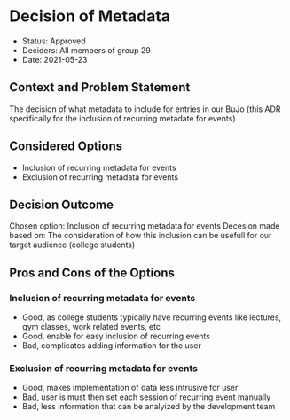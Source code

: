 # Decision of Metadata

* Status: Approved
* Deciders: All members of group 29
* Date: 2021-05-23

## Context and Problem Statement

The decision of what metadata to include for entries in our BuJo (this ADR specifically for the inclusion of recurring metadate for events)

## Considered Options

* Inclusion of recurring metadata for events
* Exclusion of recurring metadata for events

## Decision Outcome

Chosen option: Inclusion of recurring metadata for events
Decesion made based on: The consideration of how this inclusion can be usefull for our target audience (college students)

## Pros and Cons of the Options

### Inclusion of recurring metadata for events

* Good, as college students typically have recurring events like lectures, gym classes, work related events, etc
* Good, enable for easy inclusion of recurring events
* Bad, complicates adding information for the user

### Exclusion of recurring metadata for events

* Good, makes implementation of data less intrusive for user
* Bad, user is must then set each session of recurring event manually 
* Bad, less information that can be analyized by the development team
